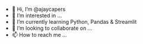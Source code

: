 - 👋 Hi, I’m @ajaycapers
- 👀 I’m interested in ...
- 🌱 I’m currently learning Python, Pandas & Streamlit
- 💞️ I’m looking to collaborate on ...
- 📫 How to reach me ...

<!---
ajaycapers/ajaycapers is a ✨ special ✨ repository because its `README.md` (this file) appears on your GitHub profile.
You can click the Preview link to take a look at your changes.
--->
